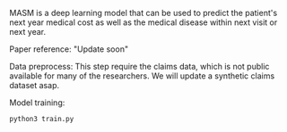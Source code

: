 MASM is a deep learning model that can be used to predict the patient's next year medical cost as well as the medical disease within next visit or next year.

Paper reference:
"Update soon"

Data preprocess:
This step require the claims data, which is not public available for many of the researchers. We will update a synthetic claims dataset asap.

Model training:

`python3 train.py`

